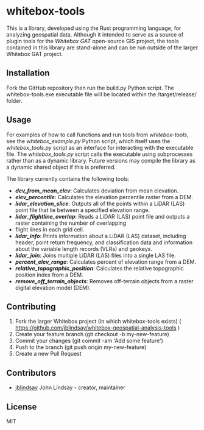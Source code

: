 # whitebox-tools

This is a library, developed using the Rust programming language, for analyzing geospatial data. Although it intended to
serve as a source of plugin tools for the *Whitebox GAT* open-source GIS project, the tools contained in this library are
stand-alone and can be run outside of the larger Whitebox GAT project.

## Installation

Fork the GitHub repository then run the build.py Python script. The whitebox-tools.exe executable file will be located within
the /target/release/ folder. 


## Usage
For examples of how to call functions and run tools from *whitebox-tools*, see the *whitebox_example.py* Python script, which itself uses the *whitebox_tools.py* script as an interface for interacting with the executable file. The *whitebox_tools.py* script calls
the executable using subprocesses rather than as a dynamic library. Future versions may compile the library as a dynamic shared object
if this is preferred.

The library currently contains the following tools:

- ***dev_from_mean_elev***: Calculates deviation from mean elevation.
- ***elev_percentile***: Calculates the elevation percentile raster from a DEM.
- ***lidar_elevation_slice***: Outputs all of the points within a LiDAR (LAS) point file that lie between a specified
elevation range.
- ***lidar_flightline_overlap***: Reads a LiDAR (LAS) point file and outputs a raster containing the number of overlapping
- flight lines in each grid cell.
- ***lidar_info***: Prints information about a LiDAR (LAS) dataset, including header, point return frequency,
and classification data and information about the variable length records (VLRs) and geokeys.
- ***lidar_join***: Joins multiple LiDAR (LAS) files into a single LAS file.
- ***percent_elev_range***: Calculates percent of elevation range from a DEM.
- ***relative_topographic_position***: Calculates the relative topographic position index from a DEM.
- ***remove_off_terrain_objects***: Removes off-terrain objects from a raster digital elevation model (DEM).


## Contributing

1. Fork the larger Whitebox project (in which whitebox-tools exists) ( https://github.com/jblindsay/whitebox-geospatial-analysis-tools )
2. Create your feature branch (git checkout -b my-new-feature)
3. Commit your changes (git commit -am 'Add some feature')
4. Push to the branch (git push origin my-new-feature)
5. Create a new Pull Request

## Contributors

- [jblindsay](https://github.com/jblindsay) John Lindsay - creator, maintainer

## License
MIT
